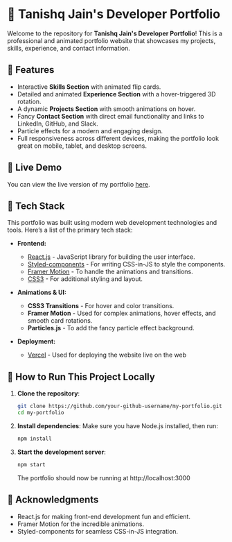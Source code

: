 # 🚀 Tanishq Jain's Developer Portfolio

Welcome to the repository for **Tanishq Jain's Developer Portfolio**! This is a professional and animated portfolio website that showcases my projects, skills, experience, and contact information.

## 🌟 Features
- Interactive **Skills Section** with animated flip cards.
- Detailed and animated **Experience Section** with a hover-triggered 3D rotation.
- A dynamic **Projects Section** with smooth animations on hover.
- Fancy **Contact Section** with direct email functionality and links to LinkedIn, GitHub, and Slack.
- Particle effects for a modern and engaging design.
- Full responsiveness across different devices, making the portfolio look great on mobile, tablet, and desktop screens.

## 🎨 Live Demo
You can view the live version of my portfolio [here](#).

## 🔧 Tech Stack
This portfolio was built using modern web development technologies and tools. Here’s a list of the primary tech stack:

- **Frontend:**
  - [React.js](https://reactjs.org/) - JavaScript library for building the user interface.
  - [Styled-components](https://styled-components.com/) - For writing CSS-in-JS to style the components.
  - [Framer Motion](https://www.framer.com/motion/) - To handle the animations and transitions.
  - [CSS3](https://developer.mozilla.org/en-US/docs/Web/CSS) - For additional styling and layout.
  
- **Animations & UI:**
  - **CSS3 Transitions** - For hover and color transitions.
  - **Framer Motion** - Used for complex animations, hover effects, and smooth card rotations.
  - **Particles.js** - To add the fancy particle effect background.
  
- **Deployment:**
  - [Vercel](https://vercel.com/) - Used for deploying the website live on the web
  
## 🚀 How to Run This Project Locally

1. **Clone the repository**:

   ```bash
   git clone https://github.com/your-github-username/my-portfolio.git
   cd my-portfolio
   ```

2. **Install dependencies**:
    Make sure you have Node.js installed, then run:

    ```bash
    npm install
    ```

3. **Start the development server**:

    ```bash
    npm start
    ```
    The portfolio should now be running at http://localhost:3000
    
## 🙏 Acknowledgments
- React.js for making front-end development fun and efficient.
- Framer Motion for the incredible animations.
- Styled-components for seamless CSS-in-JS integration.